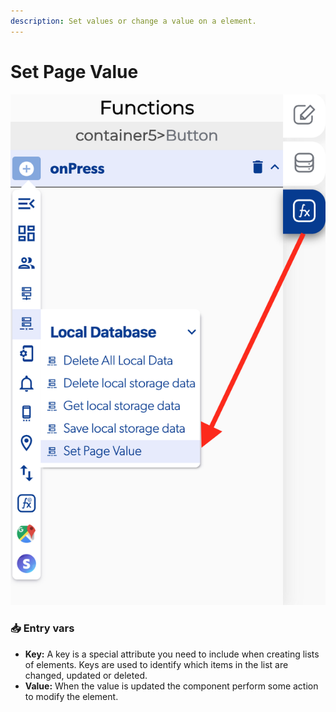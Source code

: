 ```yaml
---
description: Set values or change a value on a element.
---
```


# Set Page Value

![](../../../.gitbook/assets/captura-de-pantalla-2020-02-10-a-la-s-12.01.17.png)

###  <a id="entry-vars"></a>

### 📥 Entry vars <a id="entry-vars"></a>

* **Key:** A key is a special attribute you need to include when creating lists of elements. Keys are used to identify which items in the list are changed, updated or deleted.
* **Value:** When the value is updated the component perform some action to modify the element.



